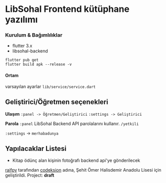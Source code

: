# LibSohal Frontend kütüphane yazılımı

### Kurulum & Bağımlılıklar
- flutter 3.x
- libsohal-backend

```
flutter pub get
flutter build apk --release -v
```

#### Ortam
varsayılan ayarlar `lib/service/service.dart`

## Geliştirici/Öğretmen seçenekleri

**Ulaşım**
`:panel -> Öğretmen/Geliştirici`
`:settings -> Geliştirici`

**Parola**
`:panel` LibSohal Backend API parolalarını kullanır. `/yetkili`

`:settings` -> `merhabadunya`


## Yapılacaklar Listesi
- Kitap ödünç alan kişinin fotoğrafı backend api'ye gönderilecek




[raifpy](https://github.com/raifpy) tarafından [codeksion](https://codeksion.net) adına, Şehit Ömer Halisdemir Anadolu Lisesi için geliştirildi.
Project: **draft**
